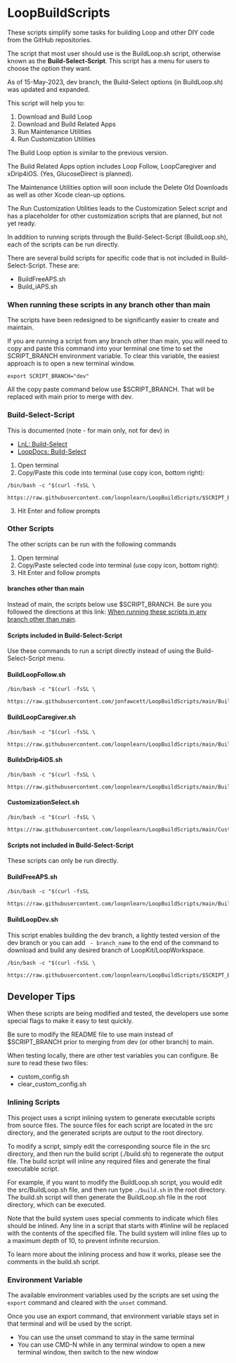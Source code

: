 # LoopBuildScripts

These scripts simplify some tasks for building Loop and other DIY code from the GitHub repositories.

The script that most user should use is the BuildLoop.sh script, otherwise known as the **Build-Select-Script**. This script has a menu for users to choose the option they want.

As of 15-May-2023, dev branch, the Build-Select options (in BuildLoop.sh) was updated and expanded.

This script will help you to:

1. Download and Build Loop
2. Download and Build Related Apps
3. Run Maintenance Utilities
4. Run Customization Utilities

The Build Loop option is similar to the previous version.

The Build Related Apps option includes Loop Follow, LoopCaregiver and xDrip4iOS. (Yes, GlucoseDirect is planned).

The Maintenance Utilities option will soon include the Delete Old Downloads as well as other Xcode clean-up options.

The Run Customization Utilities leads to the Customization Select script and has a placeholder for other customization scripts that are planned, but not yet ready.

In addition to running scripts through the Build-Select-Script (BuildLoop.sh), each of the scripts can be run directly.

There are several build scripts for specific code that is not included in Build-Select-Script. These are:

* BuildFreeAPS.sh
* Build_iAPS.sh

### When running these scripts in any branch other than main

The scripts have been redesigned to be significantly easier to create and maintain.

If you are running a script from any branch other than main, you will need to copy and paste this command into your terminal one time to set the SCRIPT_BRANCH environment variable. To clear this variable, the easiest approach is to open a new terminal window.

```
export SCRIPT_BRANCH="dev"
```

All the copy paste command below use $SCRIPT_BRANCH. That will be replaced with main prior to merge with dev.

### Build-Select-Script

This is documented (note - for main only, not for dev) in

* [LnL: Build-Select](https://www.loopandlearn.org/build-select)
* [LoopDocs: Build-Select](https://loopkit.github.io/loopdocs/build/step14/#download-loop)

1. Open terminal
2. Copy/Paste this code into terminal (use copy icon, bottom right): 

```
/bin/bash -c "$(curl -fsSL \
  https://raw.githubusercontent.com/loopnlearn/LoopBuildScripts/$SCRIPT_BRANCH/BuildLoop.sh)"
```

3. Hit Enter and follow prompts


### Other Scripts

The other scripts can be run with the following commands

1. Open terminal
2. Copy/Paste selected code into terminal (use copy icon, bottom right):
3. Hit Enter and follow prompts

#### branches other than main

Instead of main, the scripts below use $SCRIPT_BRANCH. Be sure you followed the directions at this link: [When running these scripts in any branch other than main](#version-for-any-branch-other-than-main).

#### Scripts included in Build-Select-Script

Use these commands to run a script directly instead of using the Build-Select-Script menu.

#### BuildLoopFollow.sh

```
/bin/bash -c "$(curl -fsSL \
  https://raw.githubusercontent.com/jonfawcett/LoopBuildScripts/main/BuildLoopFollow.sh)"
```

#### BuildLoopCaregiver.sh

```
/bin/bash -c "$(curl -fsSL \
  https://raw.githubusercontent.com/loopnlearn/LoopBuildScripts/main/BuildLoopCaregiver.sh)"
```

#### BuildxDrip4iOS.sh

```
/bin/bash -c "$(curl -fsSL \
  https://raw.githubusercontent.com/loopnlearn/LoopBuildScripts/main/BuildxDrip4iOS.sh)"
```

#### CustomizationSelect.sh

```
/bin/bash -c "$(curl -fsSL \
  https://raw.githubusercontent.com/loopnlearn/LoopBuildScripts/main/CustomizationSelect.sh)"
```

#### Scripts not included in Build-Select-Script

These scripts can only be run directly.

#### BuildFreeAPS.sh

```
/bin/bash -c "$(curl -fsSL 
  https://raw.githubusercontent.com/loopnlearn/LoopBuildScripts/main/BuildFreeAPS.sh)"
```

#### BuildLoopDev.sh

This script enables building the dev branch, a lightly tested version of the dev branch or you can add ` - branch_name` to the end of the command to download and build any desired branch of LoopKit/LoopWorkspace.

```
/bin/bash -c "$(curl -fsSL \
  https://raw.githubusercontent.com/loopnlearn/LoopBuildScripts/$SCRIPT_BRANCH/BuildLoopFixedDev.sh)"
```

## Developer Tips

When these scripts are being modified and tested, the developers use some special flags to make it easy to test quickly.

Be sure to modify the README file to use main instead of $SCRIPT_BRANCH prior to merging from dev (or other branch) to main.

When testing locally, there are other test variables you can configure. Be sure to read these two files:
* custom_config.sh
* clear_custom_config.sh

### Inlining Scripts

This project uses a script inlining system to generate executable scripts from source files. The source files for each script are located in the src directory, and the generated scripts are output to the root directory.

To modify a script, simply edit the corresponding source file in the src directory, and then run the build script (./build.sh) to regenerate the output file. The build script will inline any required files and generate the final executable script.

For example, if you want to modify the BuildLoop.sh script, you would edit the src/BuildLoop.sh file, and then run type `./build.sh` in the root directory. The build.sh script will then generate the BuildLoop.sh file in the root directory, which can be executed.

Note that the build system uses special comments to indicate which files should be inlined. Any line in a script that starts with #!inline will be replaced with the contents of the specified file. The build system will inline files up to a maximum depth of 10, to prevent infinite recursion.

To learn more about the inlining process and how it works, please see the comments in the build.sh script.

### Environment Variable

The available environment variables used by the scripts are set using the `export` command and cleared with the `unset` command.

Once you use an export command, that environment variable stays set in that terminal and will be used by the script. 

* You can use the unset command to stay in the same terminal
* You can use CMD-N while in any terminal window to open a new terminal window, then switch to the new window
